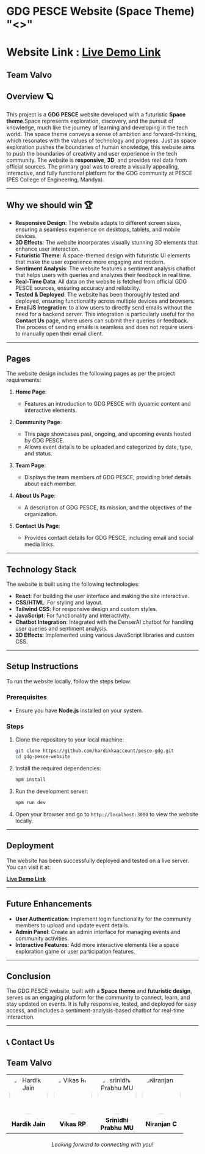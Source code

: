 # GDG PESCE Website (Space Theme) "<>"

# Website Link : [**Live Demo Link**]()
## Team Valvo
## Overview 🪐

This project is a **GDG PESCE** website developed with a futuristic **Space theme**.Space represents exploration, discovery, and the pursuit of knowledge, much like the journey of learning and developing in the tech world.
The space theme conveys a sense of ambition and forward-thinking, which resonates with the values of technology and progress. Just as space exploration pushes the boundaries of human knowledge, this website aims to push the boundaries of creativity and user experience in the tech community. 
The website is **responsive**, **3D**, and provides real data from official sources. The primary goal was to create a visually appealing, interactive, and fully functional platform for the GDG community at PESCE (PES College of Engineering, Mandya).

---

## Why we should win 🏆

- **Responsive Design**: The website adapts to different screen sizes, ensuring a seamless experience on desktops, tablets, and mobile devices.
- **3D Effects**: The website incorporates visually stunning 3D elements that enhance user interaction.
- **Futuristic Theme**: A space-themed design with futuristic UI elements that make the user experience more engaging and modern.
- **Sentiment Analysis**: The website features a sentiment analysis chatbot that helps users with queries and analyzes their feedback in real time.
- **Real-Time Data**: All data on the website is fetched from official GDG PESCE sources, ensuring accuracy and reliability.
- **Tested & Deployed**: The website has been thoroughly tested and deployed, ensuring functionality across multiple devices and browsers.
- **EmailJS Integration**: to allow users to directly send emails without the need for a backend server. This integration is particularly useful for the **Contact Us** page, where users can submit their queries or feedback. The process of sending emails is seamless and does not require users to manually open their email client.


---

## Pages

The website design includes the following pages as per the project requirements:

1. **Home Page**: 
   - Features an introduction to GDG PESCE with dynamic content and interactive elements.
   
2. **Community Page**:
   - This page showcases past, ongoing, and upcoming events hosted by GDG PESCE.
   - Allows event details to be uploaded and categorized by date, type, and status.

3. **Team Page**:
   - Displays the team members of GDG PESCE, providing brief details about each member.

4. **About Us Page**:
   - A description of GDG PESCE, its mission, and the objectives of the organization.
   
5. **Contact Us Page**:
   - Provides contact details for GDG PESCE, including email and social media links.

---

## Technology Stack

The website is built using the following technologies:

- **React**: For building the user interface and making the site interactive.
- **CSS/HTML**: For styling and layout.
- **Tailwind CSS**: For responsive design and custom styles.
- **JavaScript**: For functionality and interactivity.
- **Chatbot Integration**: Integrated with the DenserAI chatbot for handling user queries and sentiment analysis.
- **3D Effects**: Implemented using various JavaScript libraries and custom CSS.

---

## Setup Instructions

To run the website locally, follow the steps below:

### Prerequisites

- Ensure you have **Node.js** installed on your system.

### Steps

1. Clone the repository to your local machine:
   ```bash
   git clone https://github.com/hardikkaaccount/pesce-gdg.git
   cd gdg-pesce-website
   ```

2. Install the required dependencies:
   ```bash
   npm install
   ```

3. Run the development server:
   ```bash
   npm run dev
   ```

4. Open your browser and go to `http://localhost:3000` to view the website locally.

---

## Deployment

The website has been successfully deployed and tested on a live server. You can visit it at:

[**Live Demo Link**](https://yourwebsite.com)

---

## Future Enhancements

- **User Authentication**: Implement login functionality for the community members to upload and update event details.
- **Admin Panel**: Create an admin interface for managing events and community activities.
- **Interactive Features**: Add more interactive elements like a space exploration game or user participation features.

---

## Conclusion

The GDG PESCE website, built with a **Space theme** and **futuristic design**, serves as an engaging platform for the community to connect, learn, and stay updated on events. It is fully responsive, tested, and deployed for easy access, and includes a sentiment-analysis-based chatbot for real-time interaction.

---

## 📞 Contact Us  
## Team Valvo

<table style="width: 100%; text-align: center; border-collapse: collapse;">

  <tr>
    <td>
      <a href="https://github.com/hardikkaaccount" target="_blank">
        <img src="https://avatars.githubusercontent.com/u/141545710?v=4" alt="Hardik Jain" style="width: 100px; height: 100px; border-radius: 50%;">
      </a>
    </td>
    <td>
      <a href="https://github.com/Vikasrp24" target="_blank">
        <img src="https://media.licdn.com/dms/image/v2/D5603AQE9w9_esDQ3Hg/profile-displayphoto-shrink_800_800/profile-displayphoto-shrink_800_800/0/1733056456812?e=1738800000&v=beta&t=EpVlWduasfZns262SM0b5_h8sCFplOUX03WeDofb-Rk" alt="Vikas RP" style="width: 100px; height: 100px; border-radius: 50%;">
      </a>
    </td>
        <td>
      <a href="https://gitHub.com/Srinidhiprabhumu" target="_blank">
        <img src="https://media.licdn.com/dms/image/v2/D5603AQFp3x8kIr5-tw/profile-displayphoto-shrink_800_800/profile-displayphoto-shrink_800_800/0/1715504195864?e=1738800000&v=beta&t=q2zuWXw45LztEQupqmDAOwwDmrYmsNlm0bDbLrOKt9o" alt="srinidhi Prabhu MU" style="width: 100px; height: 100px; border-radius: 50%;">
      </a>
    </td>
        <td>
      <a href="https://github.com/SennaGtr28" target="_blank">
        <img src="https://media.licdn.com/dms/image/v2/D5603AQGWhSA51Nm9iw/profile-displayphoto-shrink_800_800/profile-displayphoto-shrink_800_800/0/1716106253823?e=1738800000&v=beta&t=6o3YGWmoeT9dICMmS0xqJfQaIVbMf4DXX7QhTUMk2to" alt="Niranjan C" style="width: 100px; height: 100px; border-radius: 50%;">
      </a>
    </td>
  </tr>
  
  <tr>
    <td>
      <a href="https://www.linkedin.com/in/hardikjain108/" target="_blank" style="text-decoration: none; color: black; font-weight: bold;">
        Hardik Jain
      </a>
    </td>
    <td>
      <a href="https://www.linkedin.com/in/rpvikas" target="_blank" style="text-decoration: none; color: black; font-weight: bold;">
        Vikas RP
      </a>
    </td>
    <td>
      <a href="https://www.linkedin.com/in/srinidhi0512/" target="_blank" style="text-decoration: none; color: black; font-weight: bold;">
        Srinidhi <br> Prabhu MU
      </a>
    </td>
    <td>
      <a href="https://www.linkedin.com/in/niranjan28c/" target="_blank" style="text-decoration: none; color: black; font-weight: bold;">
        Niranjan C
      </a>
    </td>
  </tr>

</table>


<p style="text-align: center; font-style: italic; margin-top: 20px;">Looking forward to connecting with you!</p>
